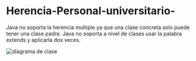 # Herencia-Personal-universitario-
Java no soporta la herencia multiple ya que una clase concreta solo puede tener una clase padre.
Java no soporta a nivel de clases usar la palabra extends y aplicarla dos veces.

![diagrama de clase](https://user-images.githubusercontent.com/65171917/222600350-f3085da7-6615-48ad-abfb-3125b8f8d748.png)
